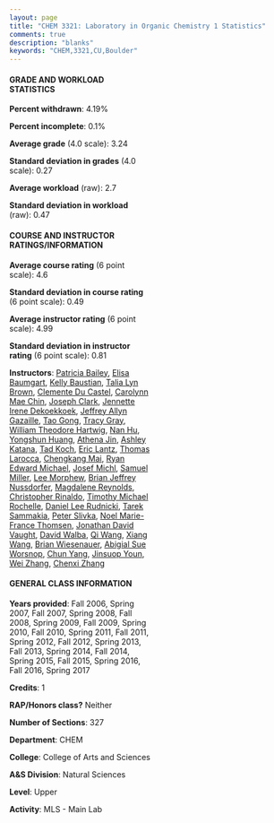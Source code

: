 ```yaml
---
layout: page
title: "CHEM 3321: Laboratory in Organic Chemistry 1 Statistics"
comments: true
description: "blanks"
keywords: "CHEM,3321,CU,Boulder"
---
```

<head>
<script src="https://ajax.googleapis.com/ajax/libs/jquery/2.1.3/jquery.min.js"></script>
<script src="https://dl.dropboxusercontent.com/s/pc42nxpaw1ea4o9/highcharts.js?dl=0"></script>
<!-- <script src="../assets/js/highcharts.js"></script> -->
<style type="text/css">@font-face {
	font-family: "Bebas Neue";
	src: url(https://www.filehosting.org/file/details/544349/BebasNeue Regular.otf) format("opentype");
	}
	h1.Bebas { 
		font-family: "Bebas Neue", Verdana, Tahoma;
	}
</style>
</head>
<body>
	<div id="container" style="float: right; width: 45%; height: 88%; margin-left: 2.5%; margin-right: 2.5%;"></div>
	<script language="JavaScript">
		$(document).ready(function() {
		var chart = {type: 'column'};
		var title = {text: 'Grade Distribution'};
		var xAxis = {categories: ['A','B','C','D','F'],crosshair: true};
		var yAxis = {min: 0,title: {text: 'Percentage'}};
		var tooltip = {headerFormat: '<center><b><span style="font-size:20px">{point.key}</span></b></center>',
		               pointFormat: '<td style="padding:0"><b>{point.y:.1f}%</b></td>',
		               footerFormat: '</table>',shared: true,useHTML: true};
		var plotOptions = {column: {pointPadding: 0.0,borderWidth: 0}};  
		var credits = {enabled: false};var series= [{name: 'Percent',data: [39.13,50.98,7.44,0.91,1.54,]}];
		var json = {};
		json.chart = chart;
		json.title = title;
		json.tooltip = tooltip;
		json.xAxis = xAxis;
		json.yAxis = yAxis;  
		json.series = series;
		json.plotOptions = plotOptions;  
		json.credits = credits;
		$('#container').highcharts(json);
	});
	</script>
</body>
			   
#### GRADE AND WORKLOAD STATISTICS

**Percent withdrawn**: 4.19%

**Percent incomplete**: 0.1%

**Average grade** (4.0 scale): 3.24

**Standard deviation in grades** (4.0 scale): 0.27

**Average workload** (raw): 2.7

**Standard deviation in workload** (raw): 0.47

#### COURSE AND INSTRUCTOR RATINGS/INFORMATION

**Average course rating** (6 point scale): 4.6

**Standard deviation in course rating** (6 point scale): 0.49

**Average instructor rating** (6 point scale): 4.99

**Standard deviation in instructor rating** (6 point scale): 0.81

**Instructors**: <a href='../../instructors/Patricia_Bailey'>Patricia Bailey</a>, <a href='../../instructors/Elisa_Baumgart'>Elisa Baumgart</a>, <a href='../../instructors/Kelly_Baustian'>Kelly Baustian</a>, <a href='../../instructors/Talia_Lyn_Brown'>Talia Lyn Brown</a>, <a href='../../instructors/Clemente_Du_Castel'>Clemente Du Castel</a>, <a href='../../instructors/Carolynn_Mae_Chin'>Carolynn Mae Chin</a>, <a href='../../instructors/Joseph_Clark'>Joseph Clark</a>, <a href='../../instructors/Jennette_Irene_Dekoekkoek'>Jennette Irene Dekoekkoek</a>, <a href='../../instructors/Jeffrey_Allyn_Gazaille'>Jeffrey Allyn Gazaille</a>, <a href='../../instructors/Tao_Gong'>Tao Gong</a>, <a href='../../instructors/Tracy_Gray'>Tracy Gray</a>, <a href='../../instructors/William_Theodore_Hartwig'>William Theodore Hartwig</a>, <a href='../../instructors/Nan_Hu'>Nan Hu</a>, <a href='../../instructors/Yongshun_Huang'>Yongshun Huang</a>, <a href='../../instructors/Athena_Jin'>Athena Jin</a>, <a href='../../instructors/Ashley_Katana'>Ashley Katana</a>, <a href='../../instructors/Tad_Koch'>Tad Koch</a>, <a href='../../instructors/Eric_Lantz'>Eric Lantz</a>, <a href='../../instructors/Thomas_Larocca'>Thomas Larocca</a>, <a href='../../instructors/Chengkang_Mai'>Chengkang Mai</a>, <a href='../../instructors/Ryan_Edward_Michael'>Ryan Edward Michael</a>, <a href='../../instructors/Josef_Michl'>Josef Michl</a>, <a href='../../instructors/Samuel_Miller'>Samuel Miller</a>, <a href='../../instructors/Lee_Morphew'>Lee Morphew</a>, <a href='../../instructors/Brian_Jeffrey_Nussdorfer'>Brian Jeffrey Nussdorfer</a>, <a href='../../instructors/Magdalene_Reynolds'>Magdalene Reynolds</a>, <a href='../../instructors/Christopher_Rinaldo'>Christopher Rinaldo</a>, <a href='../../instructors/Timothy_Michael_Rochelle'>Timothy Michael Rochelle</a>, <a href='../../instructors/Daniel_Lee_Rudnicki'>Daniel Lee Rudnicki</a>, <a href='../../instructors/Tarek_Sammakia'>Tarek Sammakia</a>, <a href='../../instructors/Peter_Slivka'>Peter Slivka</a>, <a href='../../instructors/Noel_Marie-France_Thomsen'>Noel Marie-France Thomsen</a>, <a href='../../instructors/Jonathan_David_Vaught'>Jonathan David Vaught</a>, <a href='../../instructors/David_Walba'>David Walba</a>, <a href='../../instructors/Qi_Wang'>Qi Wang</a>, <a href='../../instructors/Xiang_Wang'>Xiang Wang</a>, <a href='../../instructors/Brian_Wiesenauer'>Brian Wiesenauer</a>, <a href='../../instructors/Abigial_Sue_Worsnop'>Abigial Sue Worsnop</a>, <a href='../../instructors/Chun_Yang'>Chun Yang</a>, <a href='../../instructors/Jinsuop_Youn'>Jinsuop Youn</a>, <a href='../../instructors/Wei_Zhang'>Wei Zhang</a>, <a href='../../instructors/Chenxi_Zhang'>Chenxi Zhang</a>

#### GENERAL CLASS INFORMATION

**Years provided**: Fall 2006, Spring 2007, Fall 2007, Spring 2008, Fall 2008, Spring 2009, Fall 2009, Spring 2010, Fall 2010, Spring 2011, Fall 2011, Spring 2012, Fall 2012, Spring 2013, Fall 2013, Spring 2014, Fall 2014, Spring 2015, Fall 2015, Spring 2016, Fall 2016, Spring 2017

**Credits**: 1

**RAP/Honors class?** Neither

**Number of Sections**: 327

**Department**: CHEM

**College**: College of Arts and Sciences

**A&S Division**: Natural Sciences

**Level**: Upper

**Activity**: MLS - Main Lab
